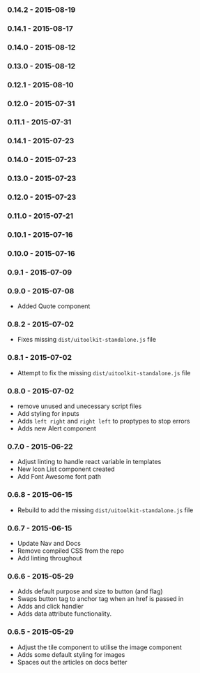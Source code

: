 ### 0.14.2 - 2015-08-19
### 0.14.1 - 2015-08-17
### 0.14.0 - 2015-08-12
### 0.13.0 - 2015-08-12
### 0.12.1 - 2015-08-10
### 0.12.0 - 2015-07-31
### 0.11.1 - 2015-07-31
### 0.14.1 - 2015-07-23
### 0.14.0 - 2015-07-23
### 0.13.0 - 2015-07-23
### 0.12.0 - 2015-07-23
### 0.11.0 - 2015-07-21
### 0.10.1 - 2015-07-16
### 0.10.0 - 2015-07-16
### 0.9.1 - 2015-07-09
### 0.9.0 - 2015-07-08
- Added Quote component

### 0.8.2 - 2015-07-02
- Fixes missing `dist/uitoolkit-standalone.js` file

### 0.8.1 - 2015-07-02
- Attempt to fix the missing `dist/uitoolkit-standalone.js` file

### 0.8.0 - 2015-07-02
- remove unused and unecessary script files
- Add styling for inputs
- Adds `left right` and `right left` to proptypes to stop errors
- Adds new Alert component

### 0.7.0 - 2015-06-22
- Adjust linting to handle react variable in templates
- New Icon List component created
- Add Font Awesome font path

### 0.6.8 - 2015-06-15
- Rebuild to add the missing `dist/uitoolkit-standalone.js` file

### 0.6.7 - 2015-06-15
- Update Nav and Docs
- Remove compiled CSS from the repo
- Add linting throughout

### 0.6.6 - 2015-05-29
- Adds default purpose and size to button (and flag)
- Swaps button tag to anchor tag when an href is passed in
- Adds and click handler
- Adds data attribute functionality.

### 0.6.5 - 2015-05-29
- Adjust the tile component to utilise the image component
- Adds some default styling for images
- Spaces out the articles on docs better